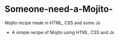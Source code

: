 # Someone-need-a-Mojito-
Mojito recipe made in HTML, CSS and some Js

* A simple recipe of Mojito using HTML, CSS and Js
